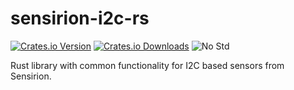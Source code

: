 # sensirion-i2c-rs
[![Crates.io Version][crates-io-badge]][crates-io]
[![Crates.io Downloads][crates-io-download-badge]][crates-io-download]
![No Std][no-std-badge]


Rust library with common functionality for I2C based sensors from Sensirion.

[circleci-badge]: https://circleci.com/gh/Sensirion/sensirion-i2c-rs.svg?style=shield
[crates-io]: https://crates.io/crates/sensirion-i2c
[crates-io-badge]: https://img.shields.io/crates/v/sensirion-i2c.svg?maxAge=3600
[crates-io-download]: https://crates.io/crates/sensirion-i2c
[crates-io-download-badge]: https://img.shields.io/crates/d/sensirion-i2c.svg?maxAge=3600
[no-std-badge]: https://img.shields.io/badge/no__std-yes-blue
